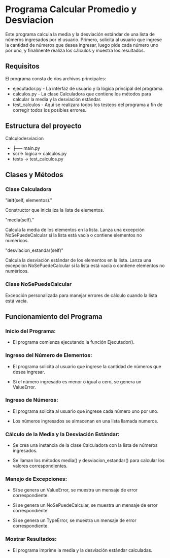 # Programa Calcular Promedio y Desviacion

Este programa calcula la media y la desviación estándar de una lista de números ingresados por el usuario. Primero, solicita al usuario que ingrese la cantidad de números que desea ingresar, luego pide cada número uno por uno, y finalmente realiza los cálculos y muestra los resultados.
## Requisitos
El programa consta de dos archivos principales:
- ejecutador.py - La interfaz de usuario y la lógica principal del programa.
- calculos.py - La clase Calculadora que contiene los métodos para calcular la media y la desviación estándar.
- test_calculos - Aqui se realizara todos los testeos del programa a fin de corregir todos los posibles errores.

## Estructura del proyecto
Calculodesviacion
- ├── main.py
- scr-> logica->  calculos.py
- tests -> test_calculos.py

## Clases y Métodos
### Clase Calculadora

"__init__(self, elementos)."

Constructor que inicializa la lista de elementos.

"media(self)."

Calcula la media de los elementos en la lista. Lanza una excepción NoSePuedeCalcular si la lista está vacía o contiene elementos no numéricos.

"desviacion_estandar(self)"

Calcula la desviación estándar de los elementos en la lista. Lanza una excepción NoSePuedeCalcular si la lista está vacía o contiene elementos no numéricos.

### Clase NoSePuedeCalcular

Excepción personalizada para manejar errores de cálculo cuando la lista está vacía.

## Funcionamiento del Programa

### Inicio del Programa:
  - El programa comienza ejecutando la función Ejecutador().

### Ingreso del Número de Elementos:
  - El programa solicita al usuario que ingrese la cantidad de números que desea ingresar.
  
  - Si el número ingresado es menor o igual a cero, se genera un ValueError.

### Ingreso de Números:
  - El programa solicita al usuario que ingrese cada número uno por uno.
  
  - Los números ingresados se almacenan en una lista llamada numeros.

### Cálculo de la Media y la Desviación Estándar:
  - Se crea una instancia de la clase Calculadora con la lista de números ingresados.
  
  - Se llaman los métodos media() y desviacion_estandar() para calcular los valores correspondientes.

### Manejo de Excepciones:
  - Si se genera un ValueError, se muestra un mensaje de error correspondiente.
  
  - Si se genera un NoSePuedeCalcular, se muestra un mensaje de error correspondiente.
  
  - Si se genera un TypeError, se muestra un mensaje de error correspondiente.

### Mostrar Resultados:
  - El programa imprime la media y la desviación estándar calculadas.
